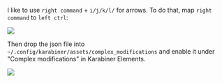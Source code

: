 I like to use `right command` + `i/j/k/l/` for arrows. To do that, map `right command` to `left ctrl`:

 <img src="https://s3.amazonaws.com/zwss/Karabiner-Elements_Preferences_2020-10-26_16-01-48.png" />


Then drop the json file into `~/.config/karabiner/assets/complex_modifications` and enable it under "Complex modifications" in Karabiner Elements.

<img src="https://s3.amazonaws.com/zwss/Karabiner-Elements_Preferences_2020-10-26_16-05-07.png" />

